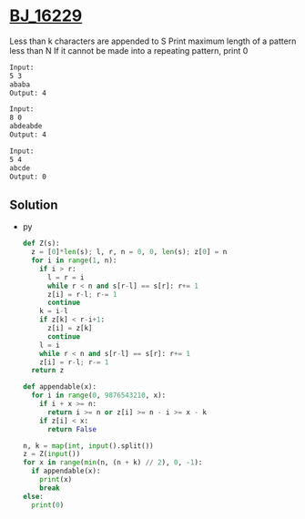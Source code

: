 # [BJ_16229](https://acmicpc.net/problem/16229)

Less than k characters are appended to S
Print maximum length of a pattern less than N
If it cannot be made into a repeating pattern, print 0

```txt
Input:
5 3
ababa
Output: 4

Input:
8 0
abdeabde
Output: 4

Input:
5 4
abcde
Output: 0
```

## Solution

* py

  ```py
  def Z(s):
    z = [0]*len(s); l, r, n = 0, 0, len(s); z[0] = n
    for i in range(1, n):
      if i > r:
        l = r = i
        while r < n and s[r-l] == s[r]: r+= 1
        z[i] = r-l; r-= 1
        continue
      k = i-l
      if z[k] < r-i+1:
        z[i] = z[k]
        continue
      l = i
      while r < n and s[r-l] == s[r]: r+= 1
      z[i] = r-l; r-= 1
    return z

  def appendable(x):
    for i in range(0, 9876543210, x):
      if i + x >= n:
        return i >= n or z[i] >= n - i >= x - k
      if z[i] < x:
        return False

  n, k = map(int, input().split())
  z = Z(input())
  for x in range(min(n, (n + k) // 2), 0, -1):
    if appendable(x):
      print(x)
      break
  else:
    print(0)
  ```

